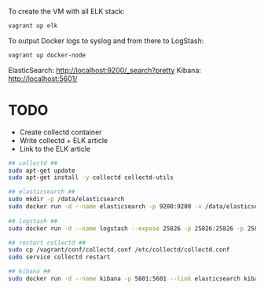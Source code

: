 To create the VM with all ELK stack:

```bash
vagrant up elk
```

To output Docker logs to syslog and from there to LogStash:

```bash
vagrant up docker-node
```

ElasticSearch: [http://localhost:9200/_search?pretty](http://localhost:9200/_search?pretty)
Kibana: [http://localhost:5601/](http://localhost:5601/)

TODO
====

* Create collectd container
* Write collectd + ELK article
* Link to the ELK article


```bash
## collectd ##
sudo apt-get update
sudo apt-get install -y collectd collectd-utils

## elasticsearch ##
sudo mkdir -p /data/elasticsearch
sudo docker run -d --name elasticsearch -p 9200:9200 -v /data/elasticsearch:/usr/share/elasticsearch/data elasticsearch
    
## logstash ##
sudo docker run -d --name logstash --expose 25826 -p 25826:25826 -p 25826:25826/udp -v $PWD/conf:/conf --link elasticsearch logstash logstash -f /conf/logstash_collectd.conf

## restart collectd ##
sudo cp /vagrant/conf/collectd.conf /etc/collectd/collectd.conf
sudo service collectd restart

## kibana ##
sudo docker run -d --name kibana -p 5601:5601 --link elasticsearch kibana
```
